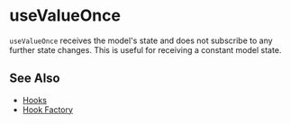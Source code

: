 # useValueOnce

`useValueOnce` receives the model's state and does not subscribe to any further state changes. This is useful for receiving a constant model state.

## See Also
- [Hooks](/packages/preact-scoped-model/hooks/README.md)
- [Hook Factory](/packages/preact-scoped-model/docs/hook-factory.md)
